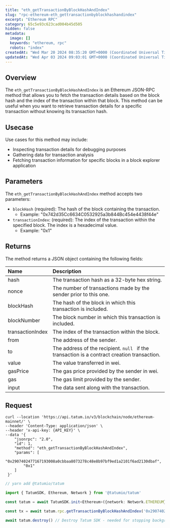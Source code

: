 ```yaml
---
title: "eth_getTransactionByBlockHashAndIndex"
slug: "rpc-ethereum-eth_gettransactionbyblockhashandindex"
excerpt: "Ethereum RPC"
category: 65c5e93c623cad004b45d505
hidden: false
metadata: 
  image: []
  keywords: "ethereum, rpc"
  robots: "index"
createdAt: "Wed Mar 20 2024 08:35:20 GMT+0000 (Coordinated Universal Time)"
updatedAt: "Wed Apr 03 2024 09:03:01 GMT+0000 (Coordinated Universal Time)"
---
```

## Overview

The `eth_getTransactionByBlockHashAndIndex` is an Ethereum JSON-RPC method that allows you to fetch the transaction details based on the block hash and the index of the transaction within that block. This method can be useful when you want to retrieve transaction details for a specific transaction without knowing its transaction hash.

## Usecase

Use cases for this method may include:

- Inspecting transaction details for debugging purposes
- Gathering data for transaction analysis
- Fetching transaction information for specific blocks in a block explorer application

## Parameters

The `eth_getTransactionByBlockHashAndIndex` method accepts two parameters:

- `blockHash` (required): The hash of the block containing the transaction.
  - Example: "0x742d35Cc6634C0532925a3b844Bc454e4438f44e"
- `transactionIndex`: (required): The index of the transaction within the specified block. The index is a hexadecimal value.
  - Example: "0x1"

## Returns

The method returns a JSON object containing the following fields:

| Name             | Description                                                                                  |
| :--------------- | :------------------------------------------------------------------------------------------- |
| hash             | The transaction hash as a 32-byte hex string.                                                |
| nonce            | The number of transactions made by the sender prior to this one.                             |
| blockHash        | The hash of the block in which this transaction is included.                                 |
| blockNumber      | The block number in which this transaction is included.                                      |
| transactionIndex | The index of the transaction within the block.                                               |
| from             | The address of the sender.                                                                   |
| to               | The address of the recipient. `null ` if the transaction is a contract creation transaction. |
| value            | The value transferred in wei.                                                                |
| gasPrice         | The gas price provided by the sender in wei.                                                 |
| gas              | The gas limit provided by the sender.                                                        |
| input            | The data sent along with the transaction.                                                    |

## Request

```curl cURL
curl --location 'https://api.tatum.io/v3/blockchain/node/ethereum-mainnet/' \
--header 'Content-Type: application/json' \
--header 'x-api-key: {API_KEY}' \
--data '{
    "jsonrpc": "2.0",
    "id": 1,
    "method": "eth_getTransactionByBlockHashAndIndex",
    "params": [
        "0x2907402477167193008a0cbbaa8073278c48e8b97bf9ed1a2101f6ad2130dbaf",
        "0x1"
    ]
 }'

```
```typescript JS SDK
// yarn add @tatumio/tatum

import { TatumSDK, Ethereum, Network } from '@tatumio/tatum'

const tatum = await TatumSDK.init<Ethereum>({network: Network.ETHEREUM})

const tx = await tatum.rpc.getTransactionByBlockHashAndIndex('0x2907402477167193008a0cbbaa8073278c48e8b97bf9ed1a2101f6ad2130dbaf', 1)

await tatum.destroy() // Destroy Tatum SDK - needed for stopping background jobs
```
